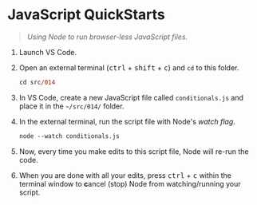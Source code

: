 # JavaScript QuickStarts

> *Using Node to run browser-less JavaScript files.*

1. Launch VS Code.
1. Open an external terminal (<kbd>ctrl</kbd> + <kbd>shift</kbd> + <kbd>c</kbd>) and `cd` to this folder.

    ```ps
    cd src/014
    ```

1. In VS Code, create a new JavaScript file called `conditionals.js` and place it in the `~/src/014/` folder.
1. In the external terminal, run the script file with Node's *watch flag*.

    ```ps
    node --watch conditionals.js
    ```

1. Now, every time you make edits to this script file, Node will re-run the code.
1. When you are done with all your edits, press <kbd>ctrl</kbd> + <kbd>c</kbd> within the terminal window to **c**ancel (stop) Node from watching/running your script.
